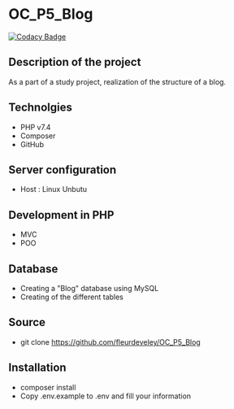 # OC_P5_Blog
[![Codacy Badge](https://app.codacy.com/project/badge/Grade/daf4eb11bfe44fe0b619a80671dcfc7f)](https://www.codacy.com/gh/fleurdeveley/OC_P5_Blog/dashboard?utm_source=github.com&amp;utm_medium=referral&amp;utm_content=fleurdeveley/OC_P5_Blog&amp;utm_campaign=Badge_Grade)

## Description of the project
As a part of a study project, realization of the structure of a blog.

## Technolgies
* PHP v7.4
* Composer
* GitHub
  
## Server configuration
* Host : Linux Unbutu

## Development in PHP
* MVC
* POO

## Database
* Creating a "Blog" database using MySQL
* Creating of the different tables

## Source
* git clone https://github.com/fleurdeveley/OC_P5_Blog

## Installation
* composer install
* Copy .env.example to .env and fill your information
